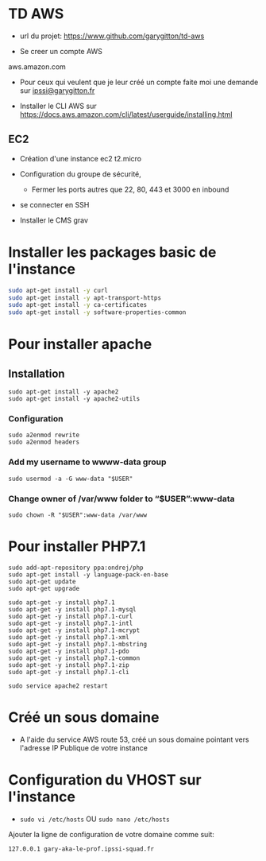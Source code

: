 # TD AWS

  - url du projet: https://www.github.com/garygitton/td-aws

- Se creer un compte AWS 

aws.amazon.com

- Pour ceux qui veulent que je leur créé un compte faite moi une demande sur ipssi@garygitton.fr

- Installer le CLI AWS sur https://docs.aws.amazon.com/cli/latest/userguide/installing.html

## EC2 

- Création d'une instance ec2 t2.micro
- Configuration du groupe de sécurité, 
  - Fermer les ports autres que 22, 80, 443 et 3000 en inbound
  
- se connecter en SSH
- Installer le CMS grav


# Installer les packages basic de l'instance
```bash 
sudo apt-get install -y curl
sudo apt-get install -y apt-transport-https
sudo apt-get install -y ca-certificates
sudo apt-get install -y software-properties-common
```

# Pour installer apache 
## Installation
```
sudo apt-get install -y apache2
sudo apt-get install -y apache2-utils 
```

### Configuration
```
sudo a2enmod rewrite
sudo a2enmod headers
```

### Add my username to wwww-data group
`sudo usermod -a -G www-data "$USER"`

### Change owner of /var/www folder to “$USER”:www-data 
`sudo chown -R "$USER":www-data /var/www`


# Pour installer PHP7.1
```
sudo add-apt-repository ppa:ondrej/php
sudo apt-get install -y language-pack-en-base
sudo apt-get update
sudo apt-get upgrade

sudo apt-get -y install php7.1
sudo apt-get -y install php7.1-mysql 
sudo apt-get -y install php7.1-curl 
sudo apt-get -y install php7.1-intl 
sudo apt-get -y install php7.1-mcrypt 
sudo apt-get -y install php7.1-xml
sudo apt-get -y install php7.1-mbstring
sudo apt-get -y install php7.1-pdo
sudo apt-get -y install php7.1-common
sudo apt-get -y install php7.1-zip
sudo apt-get -y install php7.1-cli

sudo service apache2 restart
```


# Créé un sous domaine

- A l'aide du service AWS route 53, créé un sous domaine pointant vers l'adresse IP Publique de votre instance

# Configuration du VHOST sur l'instance

- `sudo vi /etc/hosts`   OU `sudo nano /etc/hosts `

Ajouter la ligne de configuration de votre domaine comme suit:

`127.0.0.1 gary-aka-le-prof.ipssi-squad.fr`










